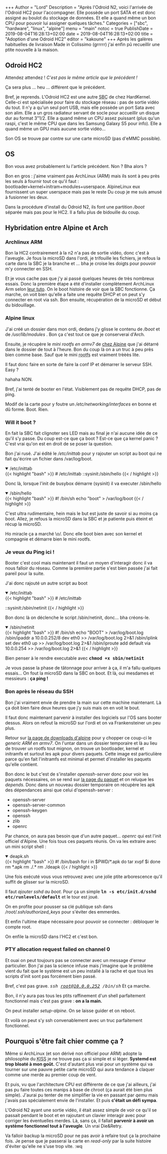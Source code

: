 +++
Author = "Lord"
Description = "Après l'Odroid N2, voici l'arrivée de l'Odroid HC2 pour l'accompagner. Elle possède un port SATA et est donc assigné au boulot du stockage de données. Et elle a quand même un bon CPU pour pouvoir lui assigner quelques tâches."
Categories = ["sbc", "hardware", "linux", "alpine"]
menu = "main"
notoc = true
PublishDate = 2019-08-04T16:28:13+02:00
date = 2019-08-04T16:28:13+02:00
title = "Adoption d'une Odroid HC2"
editor = "kakoune"
+++
Après les galères habituelles de livraison Made in Colissimo (grrrrr) j'ai enfin pû recueillir une ptite nouvelle à la maison.

## Odroid HC2
Attendez attendez !
*C'est pas le même article que le précédent !*

Ça sera plus … heu … différent que le précédent.

Bref, je reprends.
L'Odroid HC2 est une autre <abbr title="Single board Computer : ordinateur monocarte tel les raspberry pi">SBC</abbr> de chez HardKernel.
Celle-ci est spécialisée pour faire du stockage réseau : pas de sortie vidéo du tout.
Il n'y a qu'un seul port USB, mais elle possède un port Sata avec son alim.
Elle a un gros radiateur servant de socle pour accueillir un disque dur au format 3"1/2.
Elle a quand même un CPU assez puissant (plus qu'un raspi, c'est le même CPU que dans les Samsung Galaxy S5 pour info).
Elle a quand même un GPU mais aucune sortie vidéo…

Son OS se trouve par contre sur une carte microSD (pas d'eMMC possible).

## OS
Bon vous avez probablement lu l'article précédent.
Non ? Bha alors ?

Bon en gros : j'aime vraiment pas ArchLinux (ARM) mais ils sont à peu près les seuls à fournir tout ce qu'il faut : bootloader+kernel+initram+modules+userspace.
AlpineLinux eux fournissent un super userspace mais pas le reste
Du coup je me suis amusé à fusionner les deux.

Dans la procédure d'install du Odroid N2, ils font une partition */boot* séparée mais pas pour le HC2.
Il a fallu plus de bidouille du coup.

## Hybridation entre Alpine et Arch

### Archlinux ARM
Bon la HC2 contrairement à la n2 n'a pas de sortie vidéo, donc c'est à l'aveugle.
Je fous la microSD dans l'ordi, je trifouille les fichiers, je refous la carte dans la SBC je la branche et … bha je croise les doigts pour pouvoir m'y connecter en SSH.

Et je vous cache pas que j'y ai passé quelques heures de très nombreux essais.
Donc la première étape a été d'installer complètement ArchLinux Arm selon [leur tuto](https://archlinuxarm.org/platforms/armv7/samsung/odroid-hc2).
On le boot histoire de voir que la SBC fonctionne.
Ça marche, on voit bien qu'elle a faite une requête DHCP et on peut s'y connecter en root via ssh.
Bon ensuite, récupération de la microSD et début du bidouillage.

### Alpine linux
J'ai créé un dossier dans mon ordi, dedans j'y glisse le contenu de */boot* et de */usr/lib/modules* .
Bon ça c'est tout ce que je conserverai d'Arch.

Ensuite, je récupère le *mini rootfs en armv7* de [chez Alpine](https://www.alpinelinux.org/downloads/) que j'ai détarré dans le dossier de tout à l'heure.
Bon du coup là on a un truc à peu près bien comme base.
Sauf que le mini <abbr title="Il s'agit de la partition de données faisant tourner l'OS : le root file system : la partition racine">rootfs</abbr> est vraiment trèèès lite.

Il faut donc faire en sorte de faire la conf IP et démarrer le serveur SSH.
Easy ?

hahaha
NON.

Bref, j'ai tenté de booter en l'état.
Visiblement pas de requête DHCP, pas de ping.

Modif de la carte pour y foutre un */etc/networking/interfaces* en bonne et dû forme.
Boot.
Rien.

### Will it boot ?
En fait la SBC fait clignoter ses LED mais au final je n'ai aucune idée de ce qu'il s'y passe.
Du coup est-ce que ça boot ?
Est-ce que ça kernel panic ?
C'est vrai qu'on est en droit de se poser la question.

Bon j'ai rusé.
J'ai édité le */etc/inittab* pour y rajouter un script au boot qui ne fait qu'écrire un fichier dans /var/log/boot.

<details open><summary>/etc/inittab</summary>
{{< highlight "bash" >}}
# /etc/inittab
::sysinit:/sbin/hello
{{< / highlight >}}
</details>

Donc là, lorsque l'init de busybox démarre (sysinit) il va executer /sbin/hello

<details open><summary>/sbin/hello</summary>
{{< highlight "bash" >}}
#! /bin/sh
echo "boot" > /var/log/boot
{{< / highlight >}}
</details>

C'est ultra rudimentaire, hein mais le but est juste de savoir si au moins ça boot.
Allez, je refous la microSD dans la SBC et je patiente puis éteint et récup la microSD.

Ho miracle ça a marché \o/.
Donc elle boot bien avec son kernel et compagnie et démarre bien le mini rootfs.

### Je veux du Ping ici !
Booter c'est cool mais maintenant il faut un moyen d'interagir donc il va nous falloir du réseau.
Comme la première partie s'est bien passée j'ai fait pareil pour la suite.

J'ai donc rajouté un autre script au boot
<details open><summary>/etc/inittab</summary>
{{< highlight "bash" >}}
# /etc/inittab

::sysinit:/sbin/netinit
{{< / highlight >}}
</details>

Bon donc là on déclenche le script /sbin/netinit, donc… bha créons-le.

<details open><summary>/sbin/netinit</summary>
{{< highlight "bash" >}}
#! /bin/sh
echo "BOOT" > /var/log/boot.log
/sbin/ipaddr a 10.0.0.252/8 dev eth0 >> /var/log/boot.log 2>&1
/sbin/iplink set dev eth0 up >> /var/log/boot.log 2>&1
/sbin/iproute add default via 10.0.0.254 >> /var/log/boot.log 2>&1
{{< / highlight >}}
</details>

Bien penser à le rendre executable avec <samp>**chmod +x sbin/netinit**</samp>

Je vous passe la phase de tâtonnage pour arriver à ça, il m'a fallu quelques essais…
On fout la microSD dans la SBC on boot.
Et là, oui mesdames et messieurs : **ça ping !**

### Bon après le réseau du SSH
Bon j'ai vraiment envie de prendre la main sur cette machine maintenant.
Là ça doit bien faire deux heures que j'y suis mais on en voit le bout.

Il faut donc maintenant parvenir à installer des logiciels sur l'OS sans booter dessus.
Alors on refout la microSD sur l'ordi et on va Frankensteiner un peu plus.

Retour sur [la page de downloads d'alpine](https://www.alpinelinux.org/downloads/) pour y chopper ce coup-ci le *generic ARM en armv7*.
On l'untar dans un dossier temporaire et là au lieu de trouver un rootfs tout mignon, on trouve un bootloader, kernel et initramfs et surtout les apk pour divers paquets.
Cette image est particulière parce qu'en fait l'initramfs est minimal et permet d'installer les paquets qu'elle contient.

Bon donc le but c'est de s'installer *openssh-server* donc pour voir les paquets nécessaires, on se rend sur [la page du paquet](https://pkgs.alpinelinux.org/package/v3.10/main/armv7/openssh-server) et on reluque les *depends*.
Donc dans un nouveau dossier temporaire on récupère les apk des dépendances ainsi que celui d'openssh-server :

  - openssh-server
  - openssh-server-common
  - openssh-keygen
  - openssh
  - zlib
  - openrc

Par chance, on aura pas besoin que d'un autre paquet… *openrc* qui est l'init officiel d'Alpine.
Une fois tous ces paquets réunis.
On va les extraire avec un mini script shell :
<details open><summary>deapk.sh</summary>
{{< highlight "bash" >}}
#! /bin/bash
for i in $PWD/*.apk
do
  tar xvpf $i
done
rm *.apk
rm ./.*
rm ./deapk
{{< / highlight >}}
</details>

Une fois exécuté vous vous retrouvez avec une jolie ptite arborescence qu'il suffit de glisser sur la microSD.

Il faut *ajouter sshd au boot*.
Pour ça un simple <samp>**ln -s etc/init.d/sshd etc/runlevels/default**</samp> et le tour est joué.

On en profite pour pousser sa clé publique ssh dans */root/.ssh/authorized_keys* pour s'éviter des emmerdes.

Et enfin l'ultime étape nécessaire pour pouvoir se connecter : débloquer le compte root.


On enfile la microSD dans l'HC2 et c'est bon.

### PTY allocation request failed on channel 0
Et ouai on peut toujours pas se connecter avec un message d'erreur particulier.
Bon j'ai pas la science infuse mais j'imagine que le problème vient du fait que le système est un peu installé à la rache et que tous les scripts d'init sont pas forcément bien passé.

Bref, c'est pas grave.
<samp>*ssh root@10.0.0.252 /bin/sh*</samp>
Et ça marche.

Bon, il n'y aura pas tous les ptits raffinement d'un shell parfaitement fonctionnel mais c'est pas grave : **on a la main.**

On peut installer *setup-alpine*.
On se laisse guider et on reboot.

Et voilà on peut s'y ssh convenablement avec un truc parfaitement fonctionnel.

## Pourquoi s'être fait chier comme ça ?
Même si ArchLinux (et son dérivé non officiel pour ARM) adopte la philosophie du <abbr title="Keep it simple, stupid">KISS</abbr> je ne trouve pas ça si simple et si léger.
**Systemd est trop bloaté à mon goût.**
C'est d'autant plus vrai pour un système qui va tourner sur une pauvre petite carte microSD qui aura tendance à claquer comme une merde au premier coup de vent.

Et puis, vu que l'architecture CPU est différente de ce que j'ai ailleurs, j'ai pas pu faire toutes ces manips à base de chroot (ça aurait été bien plus simple).
J'aurai pu tenter de me simplifier la vie en passant par *qemu* mais j'avais pas spécialement envie de l'installer.
Et puis **c'était un défi sympa**.

L'Odroid N2 ayant une sortie vidéo, il était assez simple de voir ce qu'il se passait pendant le boot et en rajoutant un clavier interagir avec pour corriger les éventuelles merdes.
Là, sans ça, il fallait **parvenir à avoir un système fonctionnel tout à l'aveugle**.
Un vrai Die&Retry.


Va falloir backup la microSD pour ne pas avoir à refaire tout ça la prochaine fois.
Je pense que je passerai la carte en *read-only* par la suite histoire d'éviter qu'elle ne s'use trop vite.
:wq
